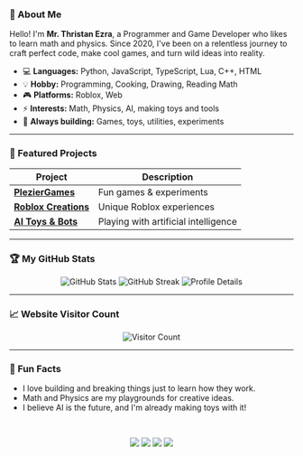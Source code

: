 <!-- Profile Header -->

### 👋 About Me

Hello! I'm **Mr. Thristan Ezra**, a Programmer and Game Developer who likes to learn math and physics. Since 2020, I've been on a relentless journey to craft perfect code, make cool games, and turn wild ideas into reality.

- 💻 **Languages:** Python, JavaScript, TypeScript, Lua, C++, HTML
- 💡 **Hobby:** Programming, Cooking, Drawing, Reading Math
- 🎮 **Platforms:** Roblox, Web
- ⚡ **Interests:** Math, Physics, AI, making toys and tools
- 🧩 **Always building:** Games, toys, utilities, experiments

---

### 🚀 Featured Projects

| Project                  | Description                         |
|--------------------------|-------------------------------------|
| [**PlezierGames**](https://mrthristanezra.github.io/pleziergames)         | Fun games & experiments             |
| [**Roblox Creations**](https://www.roblox.com/users/1867265111/profile)     | Unique Roblox experiences           |
| [**AI Toys & Bots**](https://github.com/mrthristanezra?tab=repositories)       | Playing with artificial intelligence|


---

### 🏆 My GitHub Stats

<p align="center">
  <img src="https://github-readme-stats.vercel.app/api?username=mrthristanezra&show_icons=true&theme=radical" alt="GitHub Stats" />
  <img src="https://github-readme-streak-stats.herokuapp.com?user=mrthristanezra&theme=radical&date_format=j%20M%5B%20Y%5D" alt="GitHub Streak" />
  <img src="https://github-profile-summary-cards.vercel.app/api/cards/profile-details?username=mrthristanezra&theme=radical" alt="Profile Details" />
</p>

---

### 📈 Website Visitor Count

<p align="center">
  <img src="https://visitor-badge.laobi.icu/badge?page_id=mrthristanezra.pleziergames" alt="Visitor Count" />
</p>

---

### 🎯 Fun Facts

- I love building and breaking things just to learn how they work.
- Math and Physics are my playgrounds for creative ideas.
- I believe AI is the future, and I'm already making toys with it!

<br>

<p align="center">
  <a href="https://mrthristanezra.tumblr.com"><img src="https://img.shields.io/badge/Tumblr-051E70?style=for-the-badge&logo=Tumblr&logoColor=white"></a>
  <a href="https://twitch.tv/MrThristanEzra"><img src="https://img.shields.io/badge/Twitch-B800FF?style=for-the-badge&logo=twitch&logoColor=white"></a>
  <a href="https://x.com/thriscode_dev"><img src="https://img.shields.io/badge/Twitter-000000?style=for-the-badge&logo=x&logoColor=white"></a>
  <a href="https://mastodon.social/@mrthristanezra"><img src="https://img.shields.io/badge/Mastodon-9116E9?style=for-the-badge&logo=mastodon&logoColor=white"></a>
</p>

<!---
mrthristanezra/mrthristanezra is a ✨ special ✨ repository because its `README.md` (this file) appears on your GitHub profile.
You can click the Preview link to take a look at your changes.
--->
